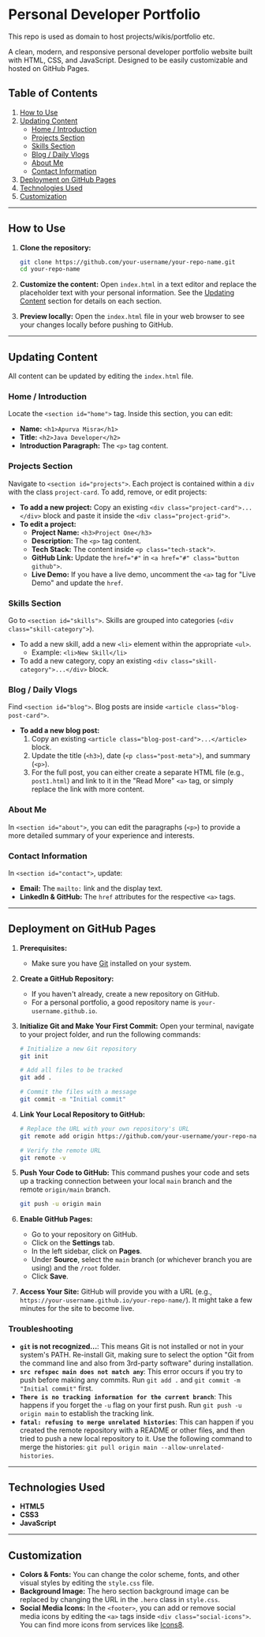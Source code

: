 # Personal Developer Portfolio

This repo is used as domain to host projects/wikis/portfolio etc.

A clean, modern, and responsive personal developer portfolio website built with HTML, CSS, and JavaScript. Designed to be easily customizable and hosted on GitHub Pages.

## Table of Contents
1.  [How to Use](#how-to-use)
2.  [Updating Content](#updating-content)
    *   [Home / Introduction](#home--introduction)
    *   [Projects Section](#projects-section)
    *   [Skills Section](#skills-section)
    *   [Blog / Daily Vlogs](#blog--daily-vlogs)
    *   [About Me](#about-me)
    *   [Contact Information](#contact-information)
3.  [Deployment on GitHub Pages](#deployment-on-github-pages)
4.  [Technologies Used](#technologies-used)
5.  [Customization](#customization)

---

## How to Use

1.  **Clone the repository:**
    ```bash
    git clone https://github.com/your-username/your-repo-name.git
    cd your-repo-name
    ```

2.  **Customize the content:**
    Open `index.html` in a text editor and replace the placeholder text with your personal information. See the [Updating Content](#updating-content) section for details on each section.

3.  **Preview locally:**
    Open the `index.html` file in your web browser to see your changes locally before pushing to GitHub.

---

## Updating Content

All content can be updated by editing the `index.html` file.

### Home / Introduction

Locate the `<section id="home">` tag. Inside this section, you can edit:
*   **Name:** `<h1>Apurva Misra</h1>`
*   **Title:** `<h2>Java Developer</h2>`
*   **Introduction Paragraph:** The `<p>` tag content.

### Projects Section

Navigate to `<section id="projects">`. Each project is contained within a `div` with the class `project-card`. To add, remove, or edit projects:

*   **To add a new project:** Copy an existing `<div class="project-card">...</div>` block and paste it inside the `<div class="project-grid">`.
*   **To edit a project:**
    *   **Project Name:** `<h3>Project One</h3>`
    *   **Description:** The `<p>` tag content.
    *   **Tech Stack:** The content inside `<p class="tech-stack">`.
    *   **GitHub Link:** Update the `href="#"` in `<a href="#" class="button github">`.
    *   **Live Demo:** If you have a live demo, uncomment the `<a>` tag for "Live Demo" and update the `href`.

### Skills Section

Go to `<section id="skills">`. Skills are grouped into categories (`<div class="skill-category">`).

*   To add a new skill, add a new `<li>` element within the appropriate `<ul>`.
    *   Example: `<li>New Skill</li>`
*   To add a new category, copy an existing `<div class="skill-category">...</div>` block.

### Blog / Daily Vlogs

Find `<section id="blog">`. Blog posts are inside `<article class="blog-post-card">`.

*   **To add a new blog post:**
    1.  Copy an existing `<article class="blog-post-card">...</article>` block.
    2.  Update the title (`<h3>`), date (`<p class="post-meta">`), and summary (`<p>`).
    3.  For the full post, you can either create a separate HTML file (e.g., `post1.html`) and link to it in the "Read More" `<a>` tag, or simply replace the link with more content.

### About Me

In `<section id="about">`, you can edit the paragraphs (`<p>`) to provide a more detailed summary of your experience and interests.

### Contact Information

In `<section id="contact">`, update:
*   **Email:** The `mailto:` link and the display text.
*   **LinkedIn & GitHub:** The `href` attributes for the respective `<a>` tags.

---

## Deployment on GitHub Pages

1.  **Prerequisites:**
    *   Make sure you have [Git](https://git-scm.com/downloads) installed on your system.

2.  **Create a GitHub Repository:**
    *   If you haven't already, create a new repository on GitHub.
    *   For a personal portfolio, a good repository name is `your-username.github.io`.

3.  **Initialize Git and Make Your First Commit:**
    Open your terminal, navigate to your project folder, and run the following commands:
    ```bash
    # Initialize a new Git repository
    git init

    # Add all files to be tracked
    git add .

    # Commit the files with a message
    git commit -m "Initial commit"
    ```

4.  **Link Your Local Repository to GitHub:**
    ```bash
    # Replace the URL with your own repository's URL
    git remote add origin https://github.com/your-username/your-repo-name.git
    
    # Verify the remote URL
    git remote -v
    ```

5.  **Push Your Code to GitHub:**
    This command pushes your code and sets up a tracking connection between your local `main` branch and the remote `origin/main` branch.
    ```bash
    git push -u origin main
    ```

6.  **Enable GitHub Pages:**
    *   Go to your repository on GitHub.
    *   Click on the **Settings** tab.
    *   In the left sidebar, click on **Pages**.
    *   Under **Source**, select the `main` branch (or whichever branch you are using) and the `/root` folder.
    *   Click **Save**.

7.  **Access Your Site:**
    GitHub will provide you with a URL (e.g., `https://your-username.github.io/your-repo-name/`). It might take a few minutes for the site to become live.

### Troubleshooting

*   **`git` is not recognized...**: This means Git is not installed or not in your system's PATH. Re-install Git, making sure to select the option "Git from the command line and also from 3rd-party software" during installation.
*   **`src refspec main does not match any`**: This error occurs if you try to push before making any commits. Run `git add .` and `git commit -m "Initial commit"` first.
*   **`There is no tracking information for the current branch`**: This happens if you forget the `-u` flag on your first push. Run `git push -u origin main` to establish the tracking link.
*   **`fatal: refusing to merge unrelated histories`**: This can happen if you created the remote repository with a README or other files, and then tried to push a new local repository to it. Use the following command to merge the histories: `git pull origin main --allow-unrelated-histories`.

---

## Technologies Used

*   **HTML5**
*   **CSS3**
*   **JavaScript**

---

## Customization

*   **Colors & Fonts:** You can change the color scheme, fonts, and other visual styles by editing the `style.css` file.
*   **Background Image:** The hero section background image can be replaced by changing the URL in the `.hero` class in `style.css`.
*   **Social Media Icons:** In the `<footer>`, you can add or remove social media icons by editing the `<a>` tags inside `<div class="social-icons">`. You can find more icons from services like [Icons8](https://icons8.com/).
